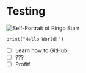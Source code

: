 # Testing

![Self-Portrait of Ringo Starr](https://www.ringostarrart.com/wp-content/uploads/2015/05/yer-baby.jpg)

```
print("Hello World!")
```

- [ ] Learn how to GitHub
- [ ] ???
- [ ] Profit!
